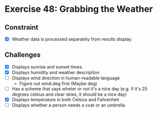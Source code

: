 # Exercise 48: Grabbing the Weather

## Constraint

- [x] Weather data is processed separately from results display.

## Challenges

- [x] Displays sunrise and sunset times.
- [x] Displays humidity and weather description
- [ ] Displays wind direction in human-readable language
  - Figure out wind.deg first (Maybe deg)
- [ ] Has a scheme that says wheter or not it's a nice day (e.g. if it's 25 degrees celsius and clear skies, it should be a nice day)
- [x] Displays temperature in both Celsius and Fahrenheit
- [ ] Displays whether a person needs a coat or an umbrella
